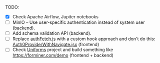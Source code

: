 TODO:
- [x] Check Apache Airflow, Jupiter notebooks 
- [ ] MinIO – Use user-specific authentication instead of system user (backend).
- [ ] Add schema validation API (backend).
- [ ] Replace [authFetch.js](../frontend/src/api/authFetch.js) with a custom hook approach and don't do this: [Auth0ProviderWithNavigate.jsx](../frontend/src/Auth0ProviderWithNavigate.jsx) (frontend)
- [ ] Check [Uniforms](https://uniforms.tools/) project and build something like https://forminer.com/demo (frontend + backend)